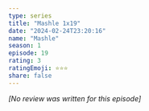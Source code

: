 ```yaml
---
type: series
title: "Mashle 1x19"
date: "2024-02-24T23:20:16"
name: "Mashle"
season: 1
episode: 19
rating: 3
ratingEmoji: ⭐️⭐️⭐️
share: false
---
```


*[No review was written for this episode]*

